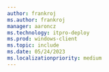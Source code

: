 ```yaml
---
author: frankroj
ms.author: frankroj
manager: aaroncz
ms.technology: itpro-deploy
ms.prod: windows-client
ms.topic: include
ms.date: 05/24/2023
ms.localizationpriority: medium
---
```


<!-- This file is shared by the following articles:

registration-overview.md
autopilot-mbr.md

Headings are driven by article context. -->